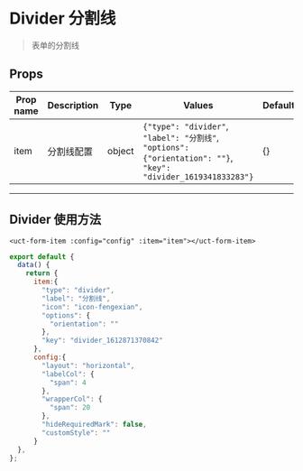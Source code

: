 # Divider 分割线

> 表单的分割线

## Props

| Prop name | Description | Type   | Values                                                                                                         | Default |
| --------- | ----------- | ------ | -------------------------------------------------------------------------------------------------------------- | ------- |
| item      | 分割线配置  | object | `{"type": "divider"`, `"label": "分割线"`, `"options": {"orientation": ""}`, `"key": "divider_1619341833283"}` | {}      |

---

## Divider 使用方法

```vue
<uct-form-item :config="config" :item="item"></uct-form-item>
```

```js
export default {
  data() {
    return {
      item:{
        "type": "divider",
        "label": "分割线",
        "icon": "icon-fengexian",
        "options": {
          "orientation": ""
        },
        "key": "divider_1612871370842"
      },
      config:{
        "layout": "horizontal",
        "labelCol": {
          "span": 4
        },
        "wrapperCol": {
          "span": 20
        },
        "hideRequiredMark": false,
        "customStyle": ""
      }
  },
};

```
